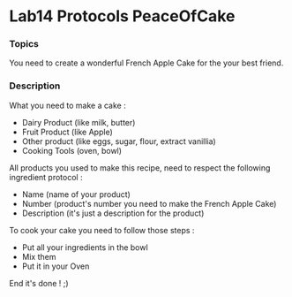 # Lab14 Protocols PeaceOfCake

### Topics

You need to create a wonderful French Apple Cake for the your best friend. <br>

### Description

What you need to make a cake : 

* Dairy Product (like milk, butter)
* Fruit Product (like Apple)
* Other product (like eggs, sugar, flour, extract vanillia)
* Cooking Tools (oven, bowl)

All products you used to make this recipe, need to respect the following ingredient protocol : 

* Name (name of your product)
* Number (product's number you need to make the French Apple Cake)
* Description (it's just a description for the product)

To cook your cake you need to follow those steps :

* Put all your ingredients in the bowl 
* Mix them 
* Put it in your Oven 

End it's done ! ;)  

